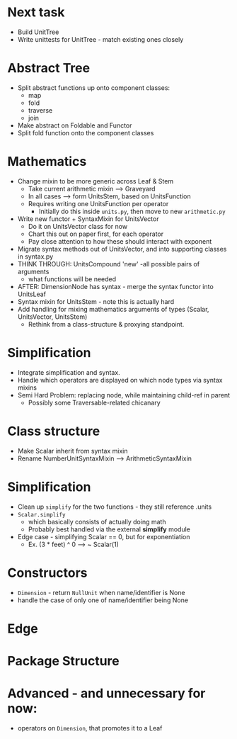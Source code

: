 
# Next task
* Build UnitTree
* Write unittests for UnitTree - match existing ones closely

# Abstract Tree
* Split abstract functions up onto component classes:
    - map
    - fold
    - traverse
    - join
* Make abstract on Foldable and Functor
* Split fold function onto the component classes

# Mathematics
* Change mixin to be more generic across Leaf & Stem
    - Take current arithmetic mixin --> Graveyard
    - In all cases --> form UnitsStem, based on UnitsFunction
    - Requires writing one UnitsFunction per operator
        + Initially do this inside `units.py`, then move to new `arithmetic.py`
* Write new functor + SyntaxMixin for UnitsVector
    - Do it on UnitsVector class for now
    - Chart this out on paper first, for each operator
    - Pay close attention to how these should interact with exponent
* Migrate syntax methods out of UnitsVector, and into supporting classes in syntax.py
* THINK THROUGH: UnitsCompound 'new' -all possible pairs of arguments
    - what functions will be needed
* AFTER: DimensionNode has syntax - merge the syntax functor into UnitsLeaf
* Syntax mixin for UnitsStem - note this is actually hard
* Add handling for mixing mathematics arguments of types (Scalar, UnitsVector, UnitsStem)
    - Rethink from a class-structure & proxying standpoint.

# Simplification
* Integrate simplification and syntax.
* Handle which operators are displayed on which node types via syntax mixins
* Semi Hard Problem: replacing node, while maintaining child-ref in parent
    - Possibly some Traversable-related chicanary



# Class structure
* Make Scalar inherit from syntax mixin
* Rename NumberUnitSyntaxMixin --> ArithmeticSyntaxMixin

# Simplification
* Clean up `simplify` for the two functions - they still reference .units
* `Scalar.simplify`
    - which basically consists of actually doing math
    - Probably best handled via the external **simplify** module
* Edge case - simplifying Scalar == 0, but for exponentiation
    - Ex. (3 * feet) ^ 0 --> ~ Scalar(1)

# Constructors
* `Dimension` - return `NullUnit` when name/identifier is None
* handle the case of only one of name/identifier being None

# Edge

# Package Structure

# Advanced - and unnecessary for now:
* operators on `Dimension`, that promotes it to a Leaf
